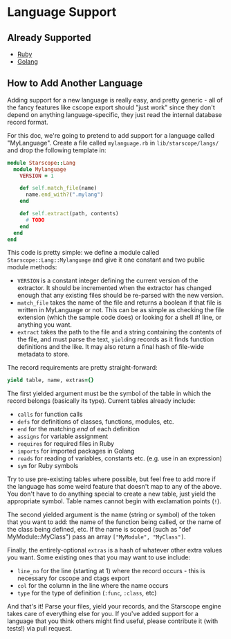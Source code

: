 Language Support
================

Already Supported
-----------------

 * [Ruby](https://www.ruby-lang.org/)
 * [Golang](https://golang.org/)

How to Add Another Language
---------------------------

Adding support for a new language is really easy, and pretty generic - all of
the fancy features like cscope export should "just work" since they don't depend
on anything language-specific, they just read the internal database record
format.

For this doc, we're going to pretend to add support for a language called
"MyLanguage". Create a file called `mylanguage.rb` in `lib/starscope/langs/` and
drop the following template in:

```ruby
module Starscope::Lang
  module Mylanguage
    VERSION = 1

    def self.match_file(name)
      name.end_with?(".mylang")
    end

    def self.extract(path, contents)
      # TODO
    end
  end
end
```

This code is pretty simple: we define a module called
`Starscope::Lang::Mylanguage` and give it one constant and two public module
methods:
 * `VERSION` is a constant integer defining the current version of the
   extractor. It should be incremented when the extractor has changed enough
   that any existing files should be re-parsed with the new version.
 * `match_file` takes the name of the file and returns a boolean if that file is
   written in MyLanguage or not. This can be as simple as checking the file
   extension (which the sample code does) or looking for a shell #! line, or
   anything you want.
 * `extract` takes the path to the file and a string containing the contents of
   the file, and must parse the text, `yield`ing records as it finds function
   definitions and the like. It may also return a final hash of file-wide
   metadata to store.

The record requirements are pretty straight-forward:
```ruby
yield table, name, extras={}
```
The first yielded argument must be the symbol of the table in which the record
belongs (basically its type). Current tables already include:
 * `calls` for function calls
 * `defs` for definitions of classes, functions, modules, etc.
 * `end` for the matching *end* of each definition
 * `assigns` for variable assignment
 * `requires` for required files in Ruby
 * `imports` for imported packages in Golang
 * `reads` for reading of variables, constants etc. (e.g. use in an expression)
 * `sym` for Ruby symbols

Try to use pre-existing tables where possible, but feel free to add more if the
language has some weird feature that doesn't map to any of the above. You don't
have to do anything special to create a new table, just yield the appropriate
symbol. Table names cannot begin with exclamation points (`!`).

The second yielded argument is the name (string or symbol) of the token that
you want to add: the name of the function being called, or the name of the class
being defined, etc. If the name is scoped (such as "def MyModule::MyClass") pass
an array `["MyModule", "MyClass"]`.

Finally, the entirely-optional `extras` is a hash of whatever other extra values
you want. Some existing ones that you may want to use include:
 * `line_no` for the line (starting at 1) where the record occurs - this is
   necessary for cscope and ctags export
 * `col` for the column in the line where the name occurs
 * `type` for the type of definition (`:func`, `:class`, etc)

And that's it! Parse your files, yield your records, and the Starscope engine
takes care of everything else for you. If you've added support for a language
that you think others might find useful, please contribute it (with tests!) via
pull request.
